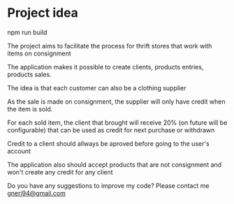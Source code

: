 # Project idea
npm run build

The project aims to facilitate the process for thrift stores that work with items on consignment

The application makes it possible to create clients, products entries, products sales.

The idea is that each customer can also be a clothing supplier

As the sale is made on consignment, the supplier will only have credit when the item is sold.

For each sold item, the client that brought will receive 20% (on future will be configurable) that can be used as credit for next purchase or withdrawn

Credit to a client should allways be aproved before going to the user's account

The application also should accept products that are not consignment and won't create any credit for any client

Do you have any suggestions to improve my code?
Please contact me
gneri94@gmail.com
